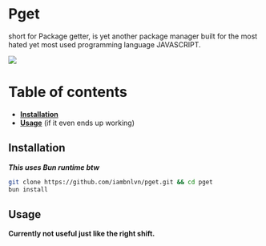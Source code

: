 # **Pget**

short for Package getter, is yet another package manager built for the most hated yet most used programming language JAVASCRIPT.

![](https://b1694534.smushcdn.com/1694534/wp-content/uploads/2021/06/3.jpeg?lossy=1&strip=1&webp=1)

# Table of contents

- **[Installation](#Installation)**
- **[Usage](#usage)** (if it even ends up working)

## Installation

**_This uses Bun runtime btw_**

```bash
git clone https://github.com/iambnlvn/pget.git && cd pget
bun install
```

## Usage

**Currently not useful just like the right shift.**
